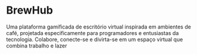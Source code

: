 # BrewHub
Uma plataforma gamificada de escritório virtual inspirada em ambientes de café, projetada especificamente para programadores e entusiastas da tecnologia. Colabore, conecte-se e divirta-se em um espaço virtual que combina trabalho e lazer
